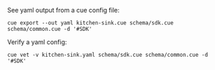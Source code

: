 See yaml output from a cue config file:

```
cue export --out yaml kitchen-sink.cue schema/sdk.cue schema/common.cue -d '#SDK'
```

Verify a yaml config:

```
cue vet -v kitchen-sink.yaml schema/sdk.cue schema/common.cue -d '#SDK'
```
